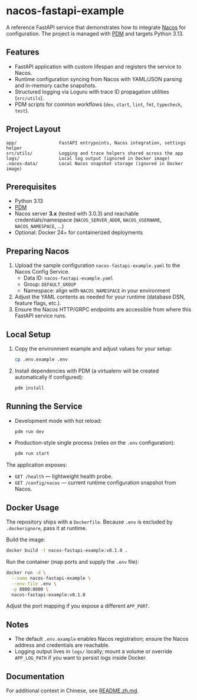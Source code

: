 # nacos-fastapi-example

A reference FastAPI service that demonstrates how to integrate [Nacos](https://nacos.io/) for configuration. The project is managed with [PDM](https://pdm.fming.dev/) and targets Python 3.13.

## Features
- FastAPI application with custom lifespan and registers the service to Nacos.
- Runtime configuration syncing from Nacos with YAML/JSON parsing and in-memory cache snapshots.
- Structured logging via Loguru with trace ID propagation utilities (`src/utils`).
- PDM scripts for common workflows (`dev`, `start`, `lint`, `fmt`, `typecheck`, `test`).

## Project Layout
```
app/                FastAPI entrypoints, Nacos integration, settings helper
src/utils/          Logging and trace helpers shared across the app
logs/               Local log output (ignored in Docker image)
.nacos-data/        Local Nacos snapshot storage (ignored in Docker image)
```

## Prerequisites
- Python 3.13
- [PDM](https://pdm.fming.dev/latest/#installation)
- Nacos server **3.x** (tested with 3.0.3) and reachable credentials/namespace (`NACOS_SERVER_ADDR`, `NACOS_USERNAME`, `NACOS_NAMESPACE`, ...)
- Optional: Docker 24+ for containerized deployments

## Preparing Nacos
1. Upload the sample configuration `nacos-fastapi-example.yaml` to the Nacos Config Service.
   - Data ID: `nacos-fastapi-example.yaml`
   - Group: `DEFAULT_GROUP`
   - Namespace: align with `NACOS_NAMESPACE` in your environment
2. Adjust the YAML contents as needed for your runtime (database DSN, feature flags, etc.).
3. Ensure the Nacos HTTP/GRPC endpoints are accessible from where this FastAPI service runs.

## Local Setup
1. Copy the environment example and adjust values for your setup:
   ```bash
   cp .env.example .env
   ```
2. Install dependencies with PDM (a virtualenv will be created automatically if configured):
   ```bash
   pdm install
   ```

## Running the Service
- Development mode with hot reload:
  ```bash
  pdm run dev
  ```
- Production-style single process (relies on the `.env` configuration):
  ```bash
  pdm run start
  ```

The application exposes:
- `GET /health` — lightweight health probe.
- `GET /config/nacos` — current runtime configuration snapshot from Nacos.

## Docker Usage
The repository ships with a `Dockerfile`. Because `.env` is excluded by `.dockerignore`, pass it at runtime.

Build the image:
```bash
docker build -t nacos-fastapi-example:v0.1.0 .
```

Run the container (map ports and supply the `.env` file):
```bash
docker run -d \
  --name nacos-fastapi-example \
  --env-file .env \
  -p 8000:8000 \
  nacos-fastapi-example:v0.1.0
```
Adjust the port mapping if you expose a different `APP_PORT`.

## Notes
- The default `.env.example` enables Nacos registration; ensure the Nacos address and credentials are reachable.
- Logging output lives in `logs/` locally; mount a volume or override `APP_LOG_PATH` if you want to persist logs inside Docker.

## Documentation
For additional context in Chinese, see [README.zh.md](README.zh.md).
